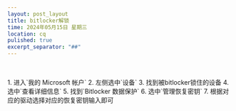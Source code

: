```yaml
---
layout: post_layout
title: bitlocker解锁
time: 2024年05月15日 星期三
location: cq
pulished: true
excerpt_separator: "##"
---
```

##
</br>
1. 进入`我的 Microsoft 帐户`
2. 左侧选中`设备`
3. 找到被bitlocker锁住的设备
4. 选中`查看详细信息`
5. 找到`Bitlocker 数据保护`
6. 选中`管理恢复密钥`
7. 根据对应的驱动选择对应的恢复密钥输入即可
